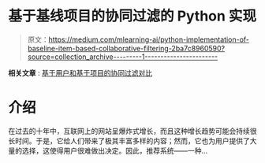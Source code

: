 # 基于基线项目的协同过滤的 Python 实现

> 原文：<https://medium.com/mlearning-ai/python-implementation-of-baseline-item-based-collaborative-filtering-2ba7c8960590?source=collection_archive---------1----------------------->

**相关文章** : [基于用户和基于项目的协同过滤对比](/@wwwbbb8510/comparison-of-user-based-and-item-based-collaborative-filtering-f58a1c8a3f1d)

# 介绍

在过去的十年中，互联网上的网站呈爆炸式增长，而且这种增长趋势可能会持续很长时间。于是，它给人们带来了极其丰富多样的内容；然而，它也为用户提供了大量的选择，这使得用户很难做出决定。因此，推荐系统——一种…